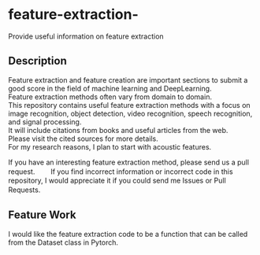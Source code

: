 # feature-extraction-
Provide useful information on feature extraction

## Description
Feature extraction and feature creation are important sections to submit a good score in the field of machine learning and DeepLearning.  
Feature extraction methods often vary from domain to domain.   
This repository contains useful feature extraction methods with a focus on image recognition, object detection, video recognition, speech recognition, and signal processing.  
It will include citations from books and useful articles from the web.   
Please visit the cited sources for more details.  
For my research reasons, I plan to start with acoustic features.  

If you have an interesting feature extraction method, please send us a pull request.　　
If you find incorrect information or incorrect code in this repository, I would appreciate it if you could send me Issues or Pull Requests.　　

## Feature Work
I would like the feature extraction code to be a function that can be called from the Dataset class in Pytorch.
